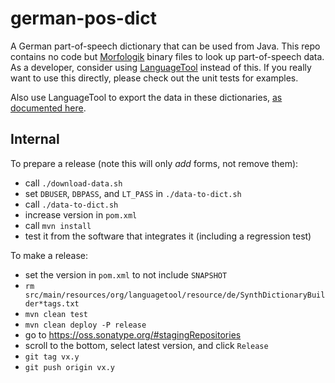 german-pos-dict
===============

A German part-of-speech dictionary that can be used from Java. This repo contains no code
but [Morfologik](https://github.com/morfologik/) binary files to look up part-of-speech data.
As a developer, consider using [LanguageTool](https://github.com/languagetool-org) instead
of this. If you really want to use this directly, please check out the unit tests for examples.

Also use LanguageTool to export the data in these dictionaries, [as documented here](http://wiki.languagetool.org/developing-a-tagger-dictionary#toc2).

## Internal

To prepare a release (note this will only *add* forms, not remove them):

* call `./download-data.sh`
* set `DBUSER`, `DBPASS`, and `LT_PASS` in `./data-to-dict.sh`
* call `./data-to-dict.sh`
* increase version in `pom.xml`
* call `mvn install`
* test it from the software that integrates it (including a regression test)

To make a release:

* set the version in `pom.xml` to not include `SNAPSHOT`
* `rm src/main/resources/org/languagetool/resource/de/SynthDictionaryBuilder*tags.txt`
* `mvn clean test`
* `mvn clean deploy -P release`
* go to https://oss.sonatype.org/#stagingRepositories
* scroll to the bottom, select latest version, and click `Release`
* `git tag vx.y`
* `git push origin vx.y`
